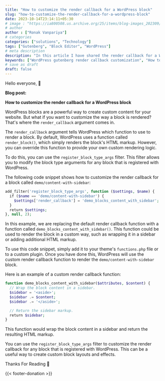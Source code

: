 ```yaml
---
title: "How to customize the render callback for a WordPress block"
slug: "how-to-customize-the-render-callback-for-a-wordpress-block"
date: 2023-10-14T23:14:11+05:30
# image : "https://ia800508.us.archive.org/25/items/blog-images_202309/White%20Blue%20Illustration%20Business%20Blog%20Banner.png"
# author
author : ["Ronak Vanpariya"]
# categories
categories: ["solutions", "Technology"]
tags: ["Gutenberg", "Block Editor", "WordPress"]
# meta description
description: "In this article I have shared the render callback for a WordPress block"
keywords: ["WordPress gutenberg render callback customization", "How to customize any plugins custom render block"]
# save as draft
draft: false  
---
```


Hello everyone, :wave:

**Blog post:**

**How to customize the render callback for a WordPress block**

WordPress blocks are a powerful way to create custom content for your website. But what if you want to customize the way a block is rendered? That's where the `render_callback` argument comes in.

The `render_callback` argument tells WordPress which function to use to render a block. By default, WordPress uses a function called `render_block()`, which simply renders the block's HTML markup. However, you can override this function to provide your own custom rendering logic.

To do this, you can use the `register_block_type_args` filter. This filter allows you to modify the block type arguments for any block that is registered with WordPress.

The following code snippet shows how to customize the render callback for a block called `demo/content-with-sidebar`:

```php
add_filter('register_block_type_args', function ($settings, $name) {
  if ($name == 'demo/content-with-sidebar') {
    $settings['render_callback'] = 'demo_blocks_content_with_sidebar';
  }
  return $settings;
}, null, 2);
```

In this example, we are replacing the default render callback function with a function called `demo_blocks_content_with_sidebar()`. This function could be used to render the block in a custom way, such as wrapping it in a sidebar or adding additional HTML markup.

To use this code snippet, simply add it to your theme's `functions.php` file or to a custom plugin. Once you have done this, WordPress will use the custom render callback function to render the `demo/content-with-sidebar` block.

Here is an example of a custom render callback function:

```php
function demo_blocks_content_with_sidebar($attributes, $content) {
  // Wrap the block content in a sidebar.
  $sidebar = '<aside>';
  $sidebar .= $content;
  $sidebar .= '</aside>';

  // Return the sidebar markup.
  return $sidebar;
}
```

This function would wrap the block content in a sidebar and return the resulting HTML markup.

You can use the `register_block_type_args` filter to customize the render callback for any block that is registered with WordPress. This can be a useful way to create custom block layouts and effects.

Thanks For Reading 🙏

{{< footer-donation >}}